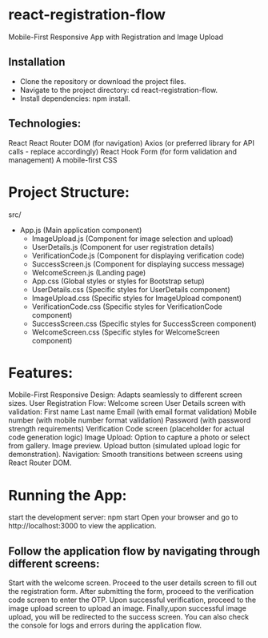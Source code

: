 # react-registration-flow
Mobile-First Responsive App with Registration and Image Upload

## Installation
- Clone the repository or download the project files.
- Navigate to the project directory: cd react-registration-flow.
- Install dependencies: npm install.

## Technologies:

React
React Router DOM (for navigation)
Axios (or preferred library for API calls - replace accordingly)
React Hook Form (for form validation and management)
A mobile-first CSS

# Project Structure:

src/
  - App.js               (Main application component)
    - ImageUpload.js      (Component for image selection and upload)
    - UserDetails.js       (Component for user registration details)
    - VerificationCode.js  (Component for displaying verification code)
    - SuccessScreen.js     (Component for displaying success message)
    - WelcomeScreen.js    (Landing page)
    - App.css            (Global styles or styles for Bootstrap setup)
    - UserDetails.css      (Specific styles for UserDetails component)
    - ImageUpload.css     (Specific styles for ImageUpload component)
    - VerificationCode.css  (Specific styles for VerificationCode component)
    - SuccessScreen.css     (Specific styles for SuccessScreen component)
    - WelcomeScreen.css     (Specific styles for WelcomeScreen component)

# Features:

Mobile-First Responsive Design: Adapts seamlessly to different screen sizes.
User Registration Flow:
Welcome screen
User Details screen with validation:
First name
Last name
Email (with email format validation)
Mobile number (with mobile number format validation)
Password (with password strength requirements)
Verification Code screen (placeholder for actual code generation logic)
Image Upload:
Option to capture a photo or select from gallery.
Image preview.
Upload button (simulated upload logic for demonstration).
Navigation: Smooth transitions between screens using React Router DOM.

# Running the App:
start the development server: npm start
Open your browser and go to http://localhost:3000 to view the application.

## Follow the application flow by navigating through different screens:

Start with the welcome screen.
Proceed to the user details screen to fill out the registration form.
After submitting the form, proceed to the verification code screen to enter the OTP.
Upon successful verification, proceed to the image upload screen to upload an image.
Finally,upon successful image upload, you will be redirected to the success screen.
You can also check the console for logs and errors during the application flow.



